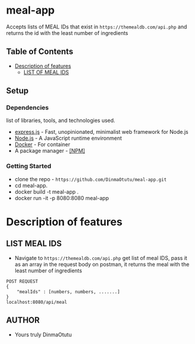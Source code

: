 # meal-app
Accepts lists of MEAL IDs that exist in `https://themealdb.com/api.php` and returns the id with the least number of ingredients

## Table of Contents

- [Description of features](#description-of-feature)
  - [LIST OF MEAL IDS](#list-of-meal-Ids)

## Setup

### Dependencies

list of libraries, tools, and technologies used.

- [express.js](https://expressjs.com/) - Fast, unopinionated, minimalist web framework for Node.js
- [Node.js](https://nodejs.org/en/) - A JavaScript runtime environment
- [Docker](https://www.docker.com/) - For container
- A package manager - [[NPM]](https://www.npmjs.com/)

### Getting Started

- clone the repo - `https://github.com/DinmaOtutu/meal-app.git`
- cd meal-app.
- docker build -t meal-app .
- docker run -it -p 8080:8080 meal-app

# Description of features


## LIST MEAL IDS
- Navigate to `https://themealdb.com/api.php` get list of meal IDS, pass it as an array in the request body on postman, it returns the meal with the least number of ingredients 

```
POST REQUEST
{
    "mealIds" : [numbers, numbers, .......]
}
localhost:8080/api/meal
```

## AUTHOR
- Yours truly DinmaOtutu